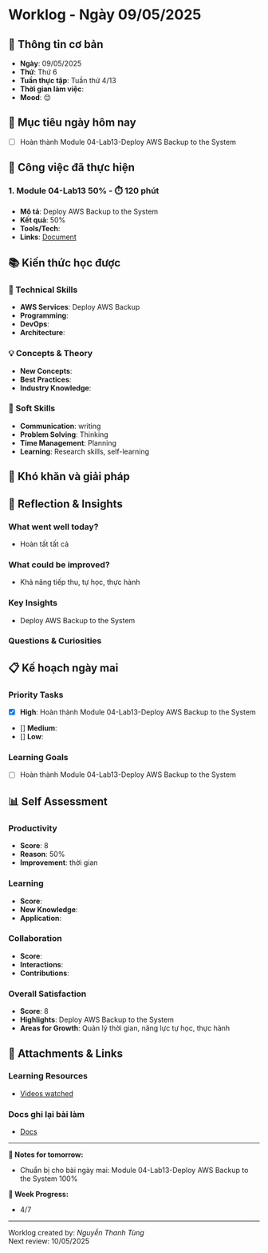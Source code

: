 # Worklog - Ngày 09/05/2025

## 📅 Thông tin cơ bản
- **Ngày**: 09/05/2025
- **Thứ**: Thứ 6
- **Tuần thực tập**: Tuần thứ 4/13
- **Thời gian làm việc**: 
- **Mood**: 😊

## 🎯 Mục tiêu ngày hôm nay
- [ ] Hoàn thành Module 04-Lab13-Deploy AWS Backup to the System

## 💼 Công việc đã thực hiện

### 1.  Module 04-Lab13 50% - ⏱️ 120 phút
- **Mô tả**: Deploy AWS Backup to the System
- **Kết quả**: 50%
- **Tools/Tech**: 
- **Links**: [Document](https://docs.google.com/document/d/1jCs6VcZ1p-7aiUAHrhqI7c7-eau0qEjmFjspYyS3QHU/edit?usp=sharing)

## 📚 Kiến thức học được

### 🔧 Technical Skills
- **AWS Services**: Deploy AWS Backup
- **Programming**: 
- **DevOps**: 
- **Architecture**: 

### 💡 Concepts & Theory
- **New Concepts**: 
- **Best Practices**: 
- **Industry Knowledge**: 

### 🤝 Soft Skills
- **Communication**: writing
- **Problem Solving**: Thinking
- **Time Management**: Planning
- **Learning**: Research skills, self-learning

## 🚧 Khó khăn và giải pháp

## 💭 Reflection & Insights

### What went well today?
- Hoàn tất tất cả

### What could be improved?
- Khả năng tiếp thu, tự học, thực hành

### Key Insights
- Deploy AWS Backup to the System

### Questions & Curiosities

## 📋 Kế hoạch ngày mai

### Priority Tasks
- [x] **High**: Hoàn thành Module 04-Lab13-Deploy AWS Backup to the System
- [] **Medium**: 
- [] **Low**: 

### Learning Goals
- [ ] Hoàn thành Module 04-Lab13-Deploy AWS Backup to the System

## 📊 Self Assessment

### Productivity
- **Score**: 8
- **Reason**: 50%
- **Improvement**: thời gian

### Learning
- **Score**: 
- **New Knowledge**: 
- **Application**: 

### Collaboration
- **Score**: 
- **Interactions**: 
- **Contributions**: 

### Overall Satisfaction
- **Score**: 8
- **Highlights**: Deploy AWS Backup to the System
- **Areas for Growth**: Quản lý thời gian, năng lực tự học, thực hành


## 📎 Attachments & Links

### Learning Resources
- [Videos watched](https://www.youtube.com/watch?v=IHxgFMlL3y8&list=PLahN4TLWtox2a3vElknwzU_urND8hLn1i&index=107&pp=iAQB)

### Docs ghi lại bài làm
- [Docs](https://docs.google.com/document/d/1jCs6VcZ1p-7aiUAHrhqI7c7-eau0qEjmFjspYyS3QHU/edit?usp=sharing)

---

**📝 Notes for tomorrow:**
- Chuẩn bị cho bài ngày mai: Module 04-Lab13-Deploy AWS Backup to the System 100%

**🎯 Week Progress:**
- 4/7

---
Worklog created by: *Nguyễn Thanh Tùng*  
Next review: 10/05/2025
